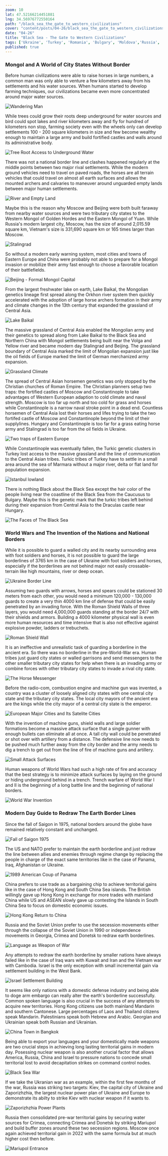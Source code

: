 ```yaml
---
zoom: 10
lat: 47.52166214451881
lng: 34.56976772550164
path: "/black_sea_the_gate_to_western_civilizations"
cover: "content/posts/04-26/black_sea_the_gate_to_western_civilizations.png"
date: "04-26"
title: "Black Sea - The Gate to Western Civilizations"
tags: ['Ukraine', 'Turkey', 'Romania', 'Bulgary', 'Moldova','Russia', 'Spykman World','Nicholas Spykman'] 
published: true
---
```


### Mongol and A World of City States Without Border
Before human civilizations were able to raise horses in large numbers, a common man was only able to venture a few kilometers away from his settlements and his water sources. When humans started to develop farming techniques, our civilizations became even more concentrated around major water sources. 

![Wandering Man](https://storage.googleapis.com/spykman-world/wandering-man-using-river-as-water-supply-and-navigation.png)

While trees could grow their roots deep underground for water sources and bird could spot lakes and river kilometers away and fly for hundred of kilometers non stop, farming society even with the wheels only can develop settlements 100 - 200 square kilometers in size and few become wealthy enough to maintain a large army and build fortified castles and walls around its administrative body. 

![Tree Root Access to Underground Water](https://storage.googleapis.com/spykman-world/tree-root-access-to-underground-water.png)

There was not a national border line and clashes happened regularly at the middle points between two major rival settlements. While the modern ground vehicles need to travel on paved roads, the horses are all terrain vehicles that could travel on almost all earth surfaces and allows the mounted archers and calvaries to maneuver around unguarded empty lands between major human settlements.

![River and Empty Land](content/posts/04-26/river_and_empty_land.png)

Maybe this is the reason why Moscow and Beijing were both built faraway from nearby water sources and were two tributary city states to the Western Mongol of Golden Hordes and the Eastern Mongol of Yuan. While Russia's modern largest city, Moscow, has the size of around 2,015.59 square km, Vietnam's size is 331,690 square km or 165 times larger than Moscow. 

![Stalingrad](https://storage.googleapis.com/spykman-world/stalingrad.png)

So without a modern early warning system, most cities and towns of Eastern Europe and China were probably not able to prepare for a Mongol invasion or mobilize their army fast enough to choose a favorable location of their battlefields. 

![Beijing - Formal Mongol Capital](https://storage.googleapis.com/spykman-world/bei%CC%A3ing-first-time-became-chinese-capital-under-the-mongol-empire.png)

From the largest freshwater lake on earth, Lake Baikal, the Mongolian genetics lineage first spread along the Orkhon river system then quickly accelerated with the adoption of large horse archers formation in their army and climate changes in the 13th century that expanded the grassland of Central Asia. 

![Lake Baikal](content/posts/04-26/lake_baikal.png)

The massive grassland of Central Asia enabled the Mongolian army and their genetics to spread along from Lake Baikal to the Black Sea and Northern China with Mongol settlements being built near the Volga and Yellow river and became modern day Stalingrad and Beijing. The grassland boundary of Central Asia marked the limit of Mongolian expansion just like the oil fields of Europe marked the limit of German merchanized army expansion. 

![Grassland Climate](content/posts/04-26/grassland_of_euroasia.png)

The spread of Central Asian horsemen genetics was only stopped by the Christian churches of Roman Empire. The Christian planners setup two traps: the fortified castles of Moscow and Constantinople to take advantages of Western European adaption to cold climate and naval strength. Moscow is too far up north and too cold for grass and horses while Constantinople is a narrow naval stroke point in a dead end. Countless horsemen of Central Asia lost their horses and lifes trying to take the two fortifed castle of Moscow and Constantinople beyond the limit of their supplylines. Hungary and Constantinople is too far for a grass eating horse army and Stalingrad is too far from the oil fields in Ukraine.

![Two traps of Eastern Europe](content/posts/04-26/moscow_constantinople.png)

While Constantinople was eventually fallen, the Turkic genetic clusters in Turkey lost access to the massive grassland and the line of communication to the Central Asian tribes. Turkic tribes of Turkey have to settle in a small area around the sea of Marmara without a major river, delta or flat land for population expansion.

![Istanbul lowland](content/posts/04-26/modern_day_istanbul.png)

There is nothing Black about the Black Sea except the hair color of the people living near the coastline of the Black Sea from the Caucusus to Bulgary. Maybe this is the genetic mark that the turkic tribes left behind during their expansion from Central Asia to the Draculas castle near Hungary.

![The Faces of The Black Sea](content/posts/04-26/faces_of_the_black_sea.png) 

### World Wars and The Invention of the Nations and National Borders

While it is possible to guard a walled city and its nearby surrounding area with foot soldiers and horses, it is not possible to guard the large borderlines of 3765 km in the case of Ukraine with foot soldiers and horses, especially if the borderlines are not behind major not easily crossable-terrain like high mountains, river or deep ocean. 

![Ukraine Border Line](content/posts/04-26/ukraine_border_line.png) 

Assuming two guards with arrows, horses and spears could be stationed 30 meters from each other, you would need a minimum 120,000 - 130,000 guards to create a very thin 4000 km line of defense that could be easily penetrated by an invading force. With the Roman Shield Walls of three layers, you would need 4,000,000 guards standing at the border 24/7 with their shields and armors. Building a 4000 kilometer physical wall is even more human resources and time intensive that is also not effective against explosive powder, ladders or trebuchets. 

![Roman Shield Wall](https://storage.googleapis.com/spykman-world/roman-shield-wall.png)

It is an ineffective and unrealistic task of guarding a borderline in the ancient era. So there was no borderline in the pre-World-War era. Human tribes just guard city states or walled garrisons and send messengers to the other smaller tributary city states for help when there is an invading army or combine forces with other tributary city states to invade a rival city state. 

![The Horse Messenger](https://storage.googleapis.com/spykman-world/the-horse-messenger.png)

Before the radio-com, combustion engine and machine gun was invented, a country was a cluster of loosely aligned city states with one central city state and the tributary city states. The local city mayors of the ancient era are the kings while the city mayor of a central city state is the emperor. 

![European Major Cities and Its Satelite Cities](https://storage.googleapis.com/spykman-world/amsterdam-milan-moscow.png)

With the invention of machine guns, shield walls and large soldier formations become a massive attack surface that a single gunner with enough bullets can eliminate all at once. A tall city wall could be penetrated or shot over with artillery from a distance. The defensive line now needs to be pushed much further away from the city border and the army needs to dig a trench to get out from the line of fire of machine guns and artillery. 

![Small Attack Surfaces](content/posts/04-26/small_attack_surface.png) 

Human weapons of World Wars had such a high rate of fire and accuracy that the best strategy is to minimize attack surfaces by laying on the ground or hiding underground behind in a trench. Trench warfare of World War I and II is the beginning of a long battle line and the beginning of national borders.

![World War Invention](https://storage.googleapis.com/spykman-world/world_war_invention_of_border_marker.png)

### Modern Day Guide to Redraw The Earth Border Lines

Since the fall of Saigon in 1975, national borders around the globe have remained relatively constant and unchanged. 

![Fall of Saigon 1975](https://storage.googleapis.com/spykman-world/fall-of-saigon_1975.png)

The US and NATO prefer to maintain the earth borderline and just redraw the line between allies and enemies through regime change by replacing the people in charge of the exact same territories like in the case of Panama, Iraq, Afghanistan or Ukraine. 

![1989 American Coup of Panama](https://storage.googleapis.com/spykman-world/1989-american-coup-of-panama.png)

China prefers to use trade as a bargaining chip to achieve territorial gains like in the case of Hong Kong and South China Sea islands. The British willingly gave up Hong Kong in exchange for more trades with mainland China while US and ASEAN slowly gave up contesting the Islands in South China Sea to focus on domestic economic issues. 

![Hong Kong Return to China](https://storage.googleapis.com/spykman-world/hong-kong-return-to-china.png)

Russia and the Soviet Union prefer to use the secession movements either through the collapse of the Soviet Union in 1990 or independence movements in Georgia, Crimea and Donetsk to redraw earth borderlines. 

![Language as Weapon of War](content/posts/04-26/speak_russian.png) 

Any attempts to redraw the earth borderline by smaller nations have always failed like in the case of Iraq wars with Kuwait and Iran and the Vietnam war with Cambodia. Israel is the only exception with small incremental gain via settlement building in the West Bank. 

![Israel Settlement Building](https://storage.googleapis.com/spykman-world/settlement-building.png)

It seems like only nations with a domestic defense industry and being able to doge arm embargo can really alter the earth's borderline successfully. Common spoken language is also crucial in the success of any attempts to acquire new territories. Hong Kong citizens use both mainland Mandarin and southern Cantonese. Large percentages of Laos and Thailand citizens speak Mandarin. Palestinians speak both Hebrew and Arabic. Georgian and Ukrainian speak both Russian and Ukrainian. 

![China Town in Bangkok](https://storage.googleapis.com/spykman-world/china-town-in-bangkok.png)

Being able to export your languages and your domestically made weapons are two crucial steps in achieving long lasting territorial gains in modern day. Posessing nuclear weapon is also another crucial factor that allows America, Russia, China and Israel to pressure nations to concede small territorial lost to avoid decapitation strikes on command control nodes. 

![Black Sea War](content/posts/04-26/ukrainian_war.png) 

If we take the Ukranian war as an example, within the first few months of the war, Russia was striking two targets: Kiev, the capital city of Ukraine and Zaporizhzhia, the largest nuclear power plan of Ukraine and Europe to demonstrate its abilty to strike Kiev with nuclear weapon if it wants to. 

![Zaporizhzhia Power Plants](content/posts/04-26/zaporizhzhia_power_plants.png) 

Russia then consolidated pre-war territorial gains by securing water sources for Crimea, connecting Crimea and Donetsk by striking Mariupol and build buffer zones around these two secession regions. Moscow once again achieved territorial gain in 2022 with the same formula but at much higher cost then before. 

![Mariupol Entrance](content/posts/04-26/mariupol_entrance.png) 




